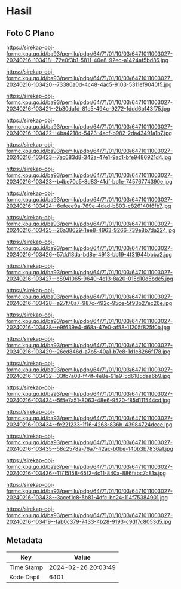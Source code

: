 # Hasil

## Foto C Plano

https://sirekap-obj-formc.kpu.go.id/ba93/pemilu/pdpr/64/71/01/10/03/6471011003027-20240216-103418--72e0f3b1-5811-40e8-92ec-a1424af5bd86.jpg

https://sirekap-obj-formc.kpu.go.id/ba93/pemilu/pdpr/64/71/01/10/03/6471011003027-20240216-103420--73380a0d-4c48-4ac5-9103-5311ef9040f5.jpg

https://sirekap-obj-formc.kpu.go.id/ba93/pemilu/pdpr/64/71/01/10/03/6471011003027-20240216-103421--2b30da1d-81c5-494c-9272-1ddd6b143f75.jpg

https://sirekap-obj-formc.kpu.go.id/ba93/pemilu/pdpr/64/71/01/10/03/6471011003027-20240216-103422--4ba4218d-5423-4acf-b982-2da43491a1b7.jpg

https://sirekap-obj-formc.kpu.go.id/ba93/pemilu/pdpr/64/71/01/10/03/6471011003027-20240216-103423--7ac683d8-342a-47e1-9ac1-bfe9486921d4.jpg

https://sirekap-obj-formc.kpu.go.id/ba93/pemilu/pdpr/64/71/01/10/03/6471011003027-20240216-103423--b4be70c5-8d83-41df-bb1e-74576774390e.jpg

https://sirekap-obj-formc.kpu.go.id/ba93/pemilu/pdpr/64/71/01/10/03/6471011003027-20240216-103424--6efeee9a-769e-4dad-b803-c826140f6fb7.jpg

https://sirekap-obj-formc.kpu.go.id/ba93/pemilu/pdpr/64/71/01/10/03/6471011003027-20240216-103425--26a38629-1ee8-4963-9266-739e8b7da224.jpg

https://sirekap-obj-formc.kpu.go.id/ba93/pemilu/pdpr/64/71/01/10/03/6471011003027-20240216-103426--57dd18da-bd8e-4913-bb19-4f31944bbba2.jpg

https://sirekap-obj-formc.kpu.go.id/ba93/pemilu/pdpr/64/71/01/10/03/6471011003027-20240216-103427--c8941065-9640-4e13-8a20-015d10d5bde5.jpg

https://sirekap-obj-formc.kpu.go.id/ba93/pemilu/pdpr/64/71/01/10/03/6471011003027-20240216-103428--a27f70a7-987c-492c-95ce-5f93b27ec26e.jpg

https://sirekap-obj-formc.kpu.go.id/ba93/pemilu/pdpr/64/71/01/10/03/6471011003027-20240216-103428--e9f639e4-d68a-47e0-af58-11205f825f0b.jpg

https://sirekap-obj-formc.kpu.go.id/ba93/pemilu/pdpr/64/71/01/10/03/6471011003027-20240216-103429--26cd846d-a7b5-40a1-b7e8-1d1c8266f178.jpg

https://sirekap-obj-formc.kpu.go.id/ba93/pemilu/pdpr/64/71/01/10/03/6471011003027-20240216-103432--33fb7a08-f44f-4e8e-91a9-5d6185daa6b9.jpg

https://sirekap-obj-formc.kpu.go.id/ba93/pemilu/pdpr/64/71/01/10/03/6471011003027-20240216-103434--5f5e7a51-8063-48e6-9520-f85d111544cd.jpg

https://sirekap-obj-formc.kpu.go.id/ba93/pemilu/pdpr/64/71/01/10/03/6471011003027-20240216-103434--fe221233-1f16-4268-836b-43984724dcce.jpg

https://sirekap-obj-formc.kpu.go.id/ba93/pemilu/pdpr/64/71/01/10/03/6471011003027-20240216-103435--58c2578a-76a7-42ac-b0be-140b3b7836a1.jpg

https://sirekap-obj-formc.kpu.go.id/ba93/pemilu/pdpr/64/71/01/10/03/6471011003027-20240216-103436--11715158-65f2-4c11-840a-886fabc7c81a.jpg

https://sirekap-obj-formc.kpu.go.id/ba93/pemilu/pdpr/64/71/01/10/03/6471011003027-20240216-103438--3acef1c8-5b81-4dfc-bc24-114f75384901.jpg

https://sirekap-obj-formc.kpu.go.id/ba93/pemilu/pdpr/64/71/01/10/03/6471011003027-20240216-103419--fab0c379-7433-4b28-9193-c9df7c8053d5.jpg


## Metadata

| Key        | Value               |
| ---------- | ------------------- |
| Time Stamp | 2024-02-26 20:03:49 |
| Kode Dapil | 6401                |



